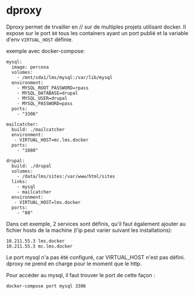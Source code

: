 # dproxy

Dproxy permet de trvailler en // sur de multiples projets utilisant docker.
Il expose sur le port `80` tous les containers ayant un port publié et la variable d'env `VIRTUAL_HOST` définie.

exemple avec docker-compose: 

	mysql:
	  image: percona
	  volumes:
	    - /mnt/sda1/lms/mysql:/var/lib/mysql
	  environment:
	    - MYSQL_ROOT_PASSWORD=rpass
	    - MYSQL_DATABASE=drupal
	    - MYSQL_USER=drupal
	    - MYSQL_PASSWORD=pass
	  ports:
	    - "3306"
	
	mailcatcher:
	  build: ./mailcatcher
	  environment:
	   - VIRTUAL_HOST=mc.lms.docker
	  ports:
	    - "1080"
	
	drupal:
	  build: ./drupal
	  volumes:
	    - /data/lms/sites:/var/www/html/sites
	  links:
	    - mysql
	    - mailcatcher
	  environment:
	   - VIRTUAL_HOST=lms.docker
	  ports:
	    - "80"


Dans cet exemple, 2 services sont définis, qu'il faut également ajouter au fichier hosts de la machine (l'ip peut varier suivant les installations):

	10.211.55.3 lms.docker
	10.211.55.3 mc.lms.docker

Le port mysql n'a pas été configuré, car VIRTUAL_HOST n'est pas défini. dproxy ne prend en charge pour le moment que le http.

Pour accéder au mysql, il faut trouver le port de cette façon :

	docker-compose port mysql 3306